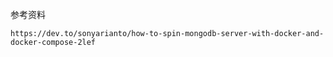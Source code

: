 参考资料

``https://dev.to/sonyarianto/how-to-spin-mongodb-server-with-docker-and-docker-compose-2lef``

